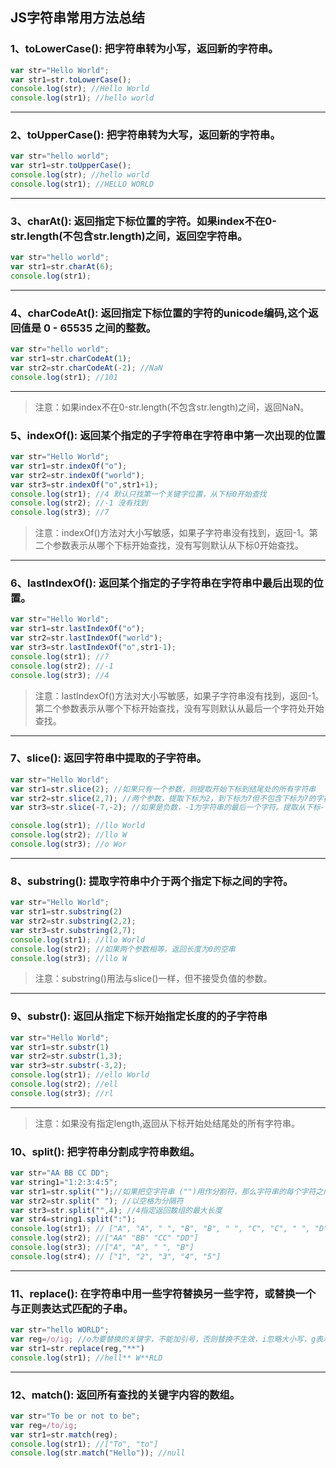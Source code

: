 ## JS字符串常用方法总结
### 1、toLowerCase(): 把字符串转为小写，返回新的字符串。
``` javascript
var str="Hello World";
var str1=str.toLowerCase();
console.log(str); //Hello World
console.log(str1); //hello world
```
---
### 2、toUpperCase(): 把字符串转为大写，返回新的字符串。
``` javascript
var str="hello world";
var str1=str.toUpperCase();
console.log(str); //hello world
console.log(str1); //HELLO WORLD
```
---
### 3、charAt(): 返回指定下标位置的字符。如果index不在0-str.length(不包含str.length)之间，返回空字符串。

``` javascript
var str="hello world";
var str1=str.charAt(6);
console.log(str1); 
```
---

### 4、charCodeAt(): 返回指定下标位置的字符的unicode编码,这个返回值是 0 - 65535 之间的整数。
``` javascript
var str="hello world";
var str1=str.charCodeAt(1);
var str2=str.charCodeAt(-2); //NaN
console.log(str1); //101
```
---
> 注意：如果index不在0-str.length(不包含str.length)之间，返回NaN。

### 5、indexOf(): 返回某个指定的子字符串在字符串中第一次出现的位置

``` javascript
var str="Hello World";
var str1=str.indexOf("o");
var str2=str.indexOf("world");
var str3=str.indexOf("o",str1+1);
console.log(str1); //4 默认只找第一个关键字位置，从下标0开始查找
console.log(str2); //-1 没有找到
console.log(str3); //7
```

> 注意：indexOf()方法对大小写敏感，如果子字符串没有找到，返回-1。第二个参数表示从哪个下标开始查找，没有写则默认从下标0开始查找。

---
### 6、lastIndexOf(): 返回某个指定的子字符串在字符串中最后出现的位置。
``` javascript
var str="Hello World";
var str1=str.lastIndexOf("o");
var str2=str.lastIndexOf("world");
var str3=str.lastIndexOf("o",str1-1);
console.log(str1); //7
console.log(str2); //-1
console.log(str3); //4
```

> 注意：lastIndexOf()方法对大小写敏感，如果子字符串没有找到，返回-1。第二个参数表示从哪个下标开始查找，没有写则默认从最后一个字符处开始查找。

---
### 7、slice(): 返回字符串中提取的子字符串。

``` javascript
var str="Hello World";
var str1=str.slice(2); //如果只有一个参数，则提取开始下标到结尾处的所有字符串
var str2=str.slice(2,7); //两个参数，提取下标为2，到下标为7但不包含下标为7的字符串
var str3=str.slice(-7,-2); //如果是负数，-1为字符串的最后一个字符。提取从下标-7开始到下标-2但不包含下标-2的字符串。前一个数要小于后一个数，否则返回空字符串

console.log(str1); //llo World
console.log(str2); //llo W
console.log(str3); //o Wor
```
---
### 8、substring(): 提取字符串中介于两个指定下标之间的字符。

``` javascript
var str="Hello World";
var str1=str.substring(2)
var str2=str.substring(2,2);
var str3=str.substring(2,7);
console.log(str1); //llo World
console.log(str2); //如果两个参数相等，返回长度为0的空串
console.log(str3); //llo W
```
> 注意：substring()用法与slice()一样，但不接受负值的参数。

---
### 9、substr(): 返回从指定下标开始指定长度的的子字符串

``` javascript
var str="Hello World";
var str1=str.substr(1)
var str2=str.substr(1,3);
var str3=str.substr(-3,2);
console.log(str1); //ello World 
console.log(str2); //ell
console.log(str3); //rl
```
---
> 注意：如果没有指定length,返回从下标开始处结尾处的所有字符串。

### 10、split(): 把字符串分割成字符串数组。

``` javascript
var str="AA BB CC DD";
var string1="1:2:3:4:5";
var str1=str.split("");//如果把空字符串 ("")用作分割符，那么字符串的每个字符之间都会被分割
var str2=str.split(" "); //以空格为分隔符
var str3=str.split("",4); //4指定返回数组的最大长度
var str4=string1.split(":");
console.log(str1); // ["A", "A", " ", "B", "B", " ", "C", "C", " ", "D", "D"]
console.log(str2); //["AA" "BB" "CC" "DD"]
console.log(str3); //["A", "A", " ", "B"]
console.log(str4); // ["1", "2", "3", "4", "5"]
```
---
### 11、replace(): 在字符串中用一些字符替换另一些字符，或替换一个与正则表达式匹配的子串。
``` javascript
var str="hello WORLD";
var reg=/o/ig; //o为要替换的关键字，不能加引号，否则替换不生效，i忽略大小写，g表示全局查找。
var str1=str.replace(reg,"**")
console.log(str1); //hell** W**RLD
```
---
### 12、match(): 返回所有查找的关键字内容的数组。
``` javascript
var str="To be or not to be";
var reg=/to/ig;
var str1=str.match(reg);
console.log(str1); //["To", "to"]
console.log(str.match("Hello")); //null
```